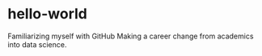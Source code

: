 # hello-world
Familiarizing myself with GitHub
Making a career change from academics into data science.
